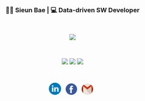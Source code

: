 <h3 align='center'> 🙋‍♀️ Sieun Bae | 💻 Data-driven SW Developer </h3> 
<br>
<p align="center"><img src="https://github-readme-stats.vercel.app/api?username=sieun-Bae&theme=monokai&show_icons=true&count_private=true"></p>
<br>
<p align="center">
<img src="https://hits.seeyoufarm.com/api/count/incr/badge.svg?url=https%3A%2F%2Fgithub.com%2Fsieun-Bae&count_bg=%23FF6E96&title_bg=%23282A36&icon=iconify.svg&icon_color=%23E7E7E7&title=hits&edge_flat=false">
<img src="https://img.shields.io/github/followers/sieun-Bae?color=%23ff6e96&logoColor=%23282a36">
<img src="https://img.shields.io/github/stars/sieun-Bae?color=%23ff6e96&logoColor=%23282a36">
</p>
<br>

<p align='center'> 
<a href="https://www.linkedin.com/in/sieun-bae-3022ab174/"><img height="32" src="https://github.com/sieun-Bae/sieun-Bae/blob/main/icon/linkedin.png"></a>&nbsp;&nbsp;
<a href="https://www.facebook.com/baesieun"><img height="30" src="https://github.com/sieun-Bae/sieun-Bae/blob/main/icon/facebook.png"></a>&nbsp;&nbsp;
<a href="mailto:qotldms130@gmail.com?subject=subject text"><img height="30" src="https://github.com/sieun-Bae/sieun-Bae/blob/main/icon/gmail.png"></a>&nbsp;&nbsp;


<!--br>
<a href="https://github.com/sieun-Bae/feature-engineering">
  <img align="center" src="https://github-readme-stats.vercel.app/api/pin/?username=sieun-Bae&repo=feature-engineering&theme=buefy" />
</a>
<a href="https://github.com/sieun-Bae/django-nlp">
  <img align="center" src="https://github-readme-stats.vercel.app/api/pin/?username=sieun-Bae&repo=django-nlp&theme=buefy" />
</a>
![sieun-Bae's GitHub stats](https://github-readme-stats.vercel.app/api?username=sieun-Bae&theme=monokai&show_icons=true&count_private=true)
[![Hits](https://hits.seeyoufarm.com/api/count/incr/badge.svg?url=https%3A%2F%2Fgithub.com%2Fsieun-Bae&count_bg=%23FF6E96&title_bg=%23282A36&icon=iconify.svg&icon_color=%23E7E7E7&title=hits&edge_flat=false)](https://hits.seeyoufarm.com)
![Followers](https://img.shields.io/github/followers/sieun-Bae?color=%23ff6e96&logoColor=%23282a36)
![Stars](https://img.shields.io/github/stars/sieun-Bae?color=%23ff6e96&logoColor=%23282a36)
